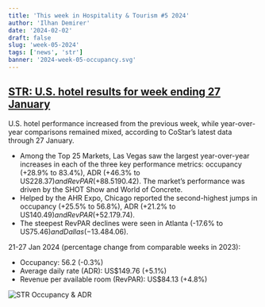 ```yaml
---
title: 'This week in Hospitality & Tourism #5 2024'
author: 'Ilhan Demirer'
date: '2024-02-02'
draft: false
slug: 'week-05-2024'
tags: ['news', 'str']
banner: '2024-week-05-occupancy.svg'
---
```


## [STR: U.S. hotel results for week ending 27 January](https://str.com/press-release/us-hotel-results-week-ending-27-january)

U.S. hotel performance increased from the previous week, while year-over-year comparisons remained mixed, according to CoStar’s latest data through 27 January.

- Among the Top 25 Markets, Las Vegas saw the largest year-over-year increases in each of the three key performance metrics: occupancy (+28.9% to 83.4%), ADR (+46.3% to US$228.37) and RevPAR (+88.5% to US$190.42). The market’s performance was driven by the SHOT Show and World of Concrete.
- Helped by the AHR Expo, Chicago reported the second-highest jumps in occupancy (+25.5% to 56.8%), ADR (+21.2% to US$140.49) and RevPAR (+52.1% to US$79.74).
- The steepest RevPAR declines were seen in Atlanta (-17.6% to US$75.46) and Dallas (-13.4% to US$84.06).

21-27 Jan 2024 (percentage change from comparable weeks in 2023):

- Occupancy: 56.2 (-0.3%)
- Average daily rate (ADR): US$149.76 (+5.1%)
- Revenue per available room (RevPAR): US$84.13 (+4.8%)

![STR Occupancy & ADR](/images/blogimages/2024-week-05-occupancy.svg)
